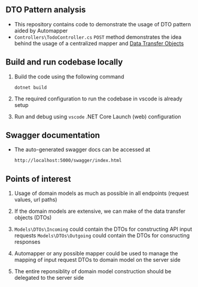 ## DTO Pattern analysis

- This repository contains code to demonstrate the usage of DTO pattern aided by Automapper
- `Controllers\TodoController.cs` `POST` method demonstrates the idea behind the usage of a centralized mapper and [Data Transfer Objects](https://martinfowler.com/eaaCatalog/dataTransferObject.html)

## Build and run codebase locally

1. Build the code using the following command

   ```
   dotnet build
   ```

2. The required configuration to run the codebase in vscode is already setup

3. Run and debug using `vscode` .NET Core Launch (web) configuration

## Swagger documentation

- The auto-generated swagger docs can be accessed at

  ```
  http://localhost:5000/swagger/index.html
  ```

## Points of interest

1. Usage of domain models as much as possible in all endpoints (request values, url paths)

2. If the domain models are extensive, we can make of the data transfer objects (DTOs)

3. `Models\DTOs\Incoming` could contain the DTOs for constructing API input requests
   `Models\DTOs\Outgoing` could contain the DTOs for consructing responses

4. Automapper or any possible mapper could be used to manage the mapping of input request DTOs to domain model on the server side

5. The entire reponsiblity of domain model construction should be delegated to the server side
